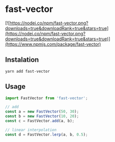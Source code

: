 # fast-vector
[![https://nodei.co/npm/fast-vector.png?downloads=true&downloadRank=true&stars=true](https://nodei.co/npm/fast-vector.png?downloads=true&downloadRank=true&stars=true)](https://www.npmjs.com/package/fast-vector)

## Instalation
```shell script
yarn add fast-vector
```

## Usage
```typescript
import FastVector from 'fast-vector';

// add
const a = new FastVector(50, 30);
const b = new FastVector(10, 20);
const c = FastVector.add(a, b);

// linear interpolation
const d = FastVector.lerp(a, b, 0.5);
```
